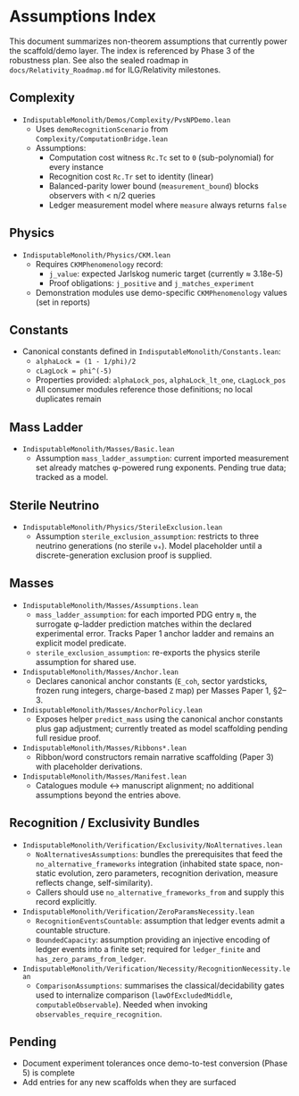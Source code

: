 # Assumptions Index

This document summarizes non-theorem assumptions that currently power the scaffold/demo layer.
The index is referenced by Phase 3 of the robustness plan. See also the sealed roadmap in
`docs/Relativity_Roadmap.md` for ILG/Relativity milestones.

## Complexity

- `IndisputableMonolith/Demos/Complexity/PvsNPDemo.lean`
  - Uses `demoRecognitionScenario` from `Complexity/ComputationBridge.lean`
  - Assumptions:
    - Computation cost witness `Rc.Tc` set to `0` (sub-polynomial) for every instance
    - Recognition cost `Rc.Tr` set to identity (linear)
    - Balanced-parity lower bound (`measurement_bound`) blocks observers with < n/2 queries
    - Ledger measurement model where `measure` always returns `false`

## Physics

- `IndisputableMonolith/Physics/CKM.lean`
  - Requires `CKMPhenomenology` record:
    - `j_value`: expected Jarlskog numeric target (currently ≈ 3.18e-5)
    - Proof obligations: `j_positive` and `j_matches_experiment`
  - Demonstration modules use demo-specific `CKMPhenomenology` values (set in reports)

## Constants

- Canonical constants defined in `IndisputableMonolith/Constants.lean`:
  - `alphaLock = (1 - 1/phi)/2`
  - `cLagLock = phi^(-5)`
  - Properties provided: `alphaLock_pos`, `alphaLock_lt_one`, `cLagLock_pos`
  - All consumer modules reference those definitions; no local duplicates remain

## Mass Ladder

- `IndisputableMonolith/Masses/Basic.lean`
  - Assumption `mass_ladder_assumption`: current imported measurement set already
    matches φ-powered rung exponents. Pending true data; tracked as a model.

## Sterile Neutrino

- `IndisputableMonolith/Physics/SterileExclusion.lean`
  - Assumption `sterile_exclusion_assumption`: restricts to three neutrino generations
    (no sterile `ν₄`). Model placeholder until a discrete-generation exclusion proof
    is supplied.

## Masses

- `IndisputableMonolith/Masses/Assumptions.lean`
  - `mass_ladder_assumption`: for each imported PDG entry `m`, the surrogate φ-ladder prediction matches within the declared experimental error. Tracks Paper 1 anchor ladder and remains an explicit model predicate.
  - `sterile_exclusion_assumption`: re-exports the physics sterile assumption for shared use.
- `IndisputableMonolith/Masses/Anchor.lean`
  - Declares canonical anchor constants (`E_coh`, sector yardsticks, frozen rung integers, charge-based `Z` map) per Masses Paper 1, §2–3.
- `IndisputableMonolith/Masses/AnchorPolicy.lean`
  - Exposes helper `predict_mass` using the canonical anchor constants plus gap adjustment; currently treated as model scaffolding pending full residue proof.
- `IndisputableMonolith/Masses/Ribbons*.lean`
  - Ribbon/word constructors remain narrative scaffolding (Paper 3) with placeholder derivations.
- `IndisputableMonolith/Masses/Manifest.lean`
  - Catalogues module ↔ manuscript alignment; no additional assumptions beyond the entries above.

## Recognition / Exclusivity Bundles

- `IndisputableMonolith/Verification/Exclusivity/NoAlternatives.lean`
  - `NoAlternativesAssumptions`: bundles the prerequisites that feed the `no_alternative_frameworks` integration (inhabited state space, non-static evolution, zero parameters, recognition derivation, measure reflects change, self-similarity).
  - Callers should use `no_alternative_frameworks_from` and supply this record explicitly.
- `IndisputableMonolith/Verification/ZeroParamsNecessity.lean`
  - `RecognitionEventsCountable`: assumption that ledger events admit a countable structure.
  - `BoundedCapacity`: assumption providing an injective encoding of ledger events into a finite set; required for `ledger_finite` and `has_zero_params_from_ledger`.
- `IndisputableMonolith/Verification/Necessity/RecognitionNecessity.lean`
  - `ComparisonAssumptions`: summarises the classical/decidability gates used to internalize comparison (`lawOfExcludedMiddle`, `computableObservable`). Needed when invoking `observables_require_recognition`.

## Pending

- Document experiment tolerances once demo-to-test conversion (Phase 5) is complete
- Add entries for any new scaffolds when they are surfaced
